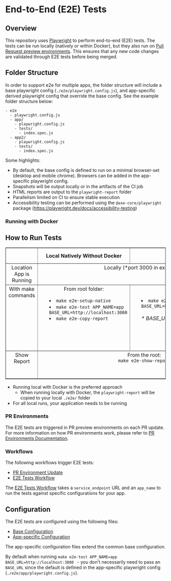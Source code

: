 # End-to-End (E2E) Tests

## Overview

This repository uses [Playwright](https://playwright.dev/) to perform end-to-end (E2E) tests. The tests can be run locally (natively or within Docker), but they also run on [Pull Request preview environments](../infra/pull-request-environments.md). This ensures that any new code changes are validated through E2E tests before being merged.

## Folder Structure
In order to support e2e for multiple apps, the folder structure will include a base playwright config (`./e2e/playwright.config.js`), and app-specific derived playwright config that override the base config. See the example folder structure below:
```
- e2e
  - playwright.config.js
  - app/
    - playwright.config.js
    - tests/
      - index.spec.js
  - app2/
    - playwright.config.js
    - tests/
      - index.spec.js
```

Some highlights:
- By default, the base config is defined to run on a minimal browser-set (desktop and mobile chrome). Browsers can be added in the app-specific playwright config.
- Snapshots will be output locally or in the artifacts of the CI job
- HTML reports are output to the `playwright-report` folder
- Parallelism limited on CI to ensure stable execution
- Accessibility testing can be performed using the `@axe-core/playwright` package (https://playwright.dev/docs/accessibility-testing)

### Running with Docker




## How to Run Tests
<table border="1" style="width:100%; text-align:center;">
  <tr>
    <th></th>
    <th>Local Natively Without Docker</th>
    <th>Local With Docker</th>
    <th>CI / Github Actions</th>
  </tr>
  <tr>
  <td>Location App is Running</td>
  <td colspan="2" style="vertical-align:top;">Locally (*port 3000 in examples) </td>
  <td>PR Preview Environment</td>
  </tr>
  <tr>
    <td style="vertical-align:top;">With make commands</td>
    <td style="vertical-align:top;">
      From root folder:<br>
      <ul style="list-style-position:inside; text-align:left;">
        <li><code>make e2e-setup-native</code></li>
        <li><code>make e2e-test APP_NAME=app BASE_URL=http://localhost:3000</code></li>
        <li><code>make e2e-copy-report</code></li>
      </ul>
    </td>
    <td style="vertical-align:top;">
      From root folder:<br>
      <ul style="list-style-position:inside; text-align:left;">
        <li><code>make e2e-run APP_NAME=app BASE_URL=http://host.docker.internal:3000</code></li>
        <br />
        <em>* BASE_URL cannot use localhost</em>
      </ul>
    </td>
    <td style="vertical-align:top;">
      <em>* uses make commands <br /><br /> see the relevant <a href="../../.github/workflows/e2e-tests.yml">e2e Github Actions workflow file</a>
    </em>
    </td>
  </tr>

  <tr>
    <td style="vertical-align:top;">Show Report</td>
    <td colspan="2" style="vertical-align:top;">From the root: <br /><code>make e2e-show-report</code></td>
    <td style="vertical-align:top;">View Artifacts of Github Actions job</td>
  </tr>
</table>

- Running local with Docker is the preferred approach
    - When running locally with Docker, the `playwright-report` will be copied to your local `./e2e/` folder
- For all local runs, your application needs to be running


### PR Environments

The E2E tests are triggered in PR preview environments on each PR update. For more information on how PR environments work, please refer to [PR Environments Documentation](../infra/pull-request-environments.md).

### Workflows

The following workflows trigger E2E tests:
- [PR Environment Update](../../.github/workflows/pr-environment-checks.yml)
- [E2E Tests Workflow](../../.github/workflows/e2e-tests.yml)

The [E2E Tests Workflow](../../.github/workflows/e2e-tests.yml) takes a `service_endpoint` URL and an `app_name` to run the tests against specific configurations for your app.

## Configuration

The E2E tests are configured using the following files:
- [Base Configuration](../../e2e/playwright.config.js)
- [App-specific Configuration](../../e2e/app/playwright.config.js)

The app-specific configuration files extend the common base configuration.

By default when running `make e2e-test APP_NAME=app BASE_URL=http://localhost:3000 ` - you don't necessarily need to pass an `BASE_URL` since the default is defined in the app-specific playwright config (`./e2e/app/playwright.config.js`).
